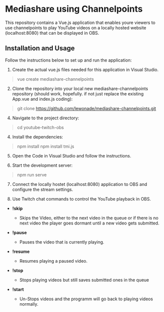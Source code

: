 # Mediashare using Channelpoints

This repository contains a Vue.js application that enables youre viewers to use channelpoints to play YouTube videos on a locally hosted website (localhost:8080) that can be displayed in OBS.

## Installation and Usage

Follow the instructions below to set up and run the application:

1. Create the actual vue.js files needed for this application in Visual Studio.

  >vue create mediashare-channelpoints
   
   
2. Clone the repository into your local new mediashare-channelpoints repository (should work, hopefully. if not just replace the existing App.vue and index.js coding):

  >git clone https://github.com/lewonade/mediashare-channelpoints.git



4. Navigate to the project directory:

  >cd youtube-twitch-obs



4. Install the dependencies:

  >npm install
  >npm install tmi.js



5. Open the Code in Visual Studio and follow the instructions. 


6. Start the development server:

>npm run serve



7. Connect the locally hostet (localhost:8080) application to OBS and configure the stream settings.

8. Use Twitch chat commands to control the YouTube playback in OBS.
   
   
- **!skip**
   - Skips the Video, either to the next video in the queue or if there is no next video the player goes dormant until a new video gets submitted.
     
- **!pause**
  - Pauses the video that is currently playing.
    
- **!resume**
  - Resumes playing a paused video.
    
- **!stop**
  - Stops playing videos but still saves submitted ones in the queue
    
- **!start**
  - Un-Stops videos and the programm will go back to playing videos normally.

   
